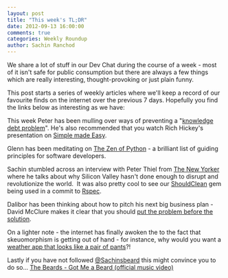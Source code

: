 ```yaml
---
layout: post
title: "This week's TL;DR"
date: 2012-09-13 16:00:00
comments: true
categories: Weekly Roundup
author: Sachin Ranchod
---
```


We share a lot of stuff in our Dev Chat during the course of a week - most of it isn't safe for public consumption but there are always a few things which are really interesting, thought-provoking or just plain funny.  

This post starts a series of weekly articles where we'll keep a record of our favourite finds on the internet over the previous 7 days. Hopefully you find the links below as interesting as we have: 

This week Peter has been mulling over ways of preventing a "[knowledge debt problem](http://nathanmarz.com/blog/your-company-has-a-knowledge-debt-problem.html)". He's also recommended that you watch Rich Hickey's presentation on [Simple made Easy](http://www.infoq.com/presentations/Simple-Made-Easy).  

Glenn has been meditating on [The Zen of Python](http://www.python.org/dev/peps/pep-0020/) - a brilliant list of guiding principles for software developers.

Sachin stumbled across an interview with Peter Thiel from [The New Yorker](http://www.newyorker.com/reporting/2011/11/28/111128fa_fact_packer?currentPage=all) where he talks about why Silicon Valley hasn't done enough to disrupt and revolutionize the world.  It was also pretty cool to see our [ShouldClean](https://github.com/siyelo/should_clean) gem being used in a commit to [Rspec](https://github.com/rspec/rspec-rails/commit/69a63cef280310c1164dda457bdecfd7700b10f0).

Dalibor has been thinking about how to pitch his next big business plan - David McClure makes it clear that you should [put the problem before the solution](http://500hats.typepad.com/500blogs/2009/08/your-solution-is-not-my-problem.html).

On a lighter note - the internet has finally awoken the to the fact that skeuomorphism is getting out of hand - for instance, why would you want a [weather app that looks like a pair of pants](http://skeu.it/post/28065979636/via-domwood-i-just-dont-even-what-this-is)?! 

Lastly if you have not followed [@Sachinsbeard](http://www.twitter.com/sachinsbeard) this might convince you to do so... [The Beards - Got Me a Beard (official music video)](http://www.youtube.com/watch?v=KlgbKIswpzI&feature=youtu.be&hd=1)

